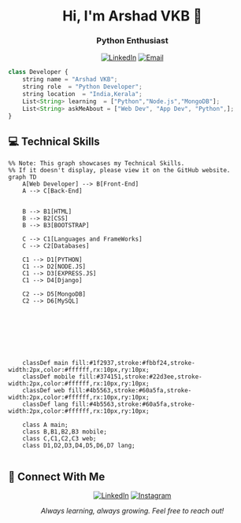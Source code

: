 <h1 align="center">Hi, I'm Arshad VKB 👋</h1>
<h3 align="center">Python Enthusiast</h3>

<div align="center">


[![LinkedIn](https://badgen.net/badge/LinkedIn/Connect/374151?icon=linkedin&labelColor=black)](https://www.linkedin.com/in/arshadvkb)
[![Email](https://badgen.net/badge/Email/Send%20Mail/4b5563?icon=gmail&labelColor=black)](mailto:arshadvkb969@gmail.com)



</div>

```typescript
class Developer {
    string name = "Arshad VKB";
    string role  = "Python Developer";
    string location  = "India,Kerala";
    List<String> learning  = ["Python","Node.js","MongoDB"];
    List<String> askMeAbout = ["Web Dev", "App Dev", "Python",];
}
```

## 💻 Technical Skills

```mermaid
%% Note: This graph showcases my Technical Skills.  
%% If it doesn't display, please view it on the GitHub website.
graph TD
    A[Web Developer] --> B[Front-End]
    A --> C[Back-End]
   
    
    B --> B1[HTML]
    B --> B2[CSS]
    B --> B3[BOOTSTRAP]

    C --> C1[Languages and FrameWorks]
    C --> C2[Databases]

    C1 --> D1[PYTHON]
    C1 --> D2[NODE.JS]
    C1 --> D3[EXPRESS.JS]
    C1 --> D4[Django]

    C2 --> D5[MongoDB]
    C2 --> D6[MySQL]

    
  
   
    
    
  

    classDef main fill:#1f2937,stroke:#fbbf24,stroke-width:2px,color:#ffffff,rx:10px,ry:10px;
    classDef mobile fill:#374151,stroke:#22d3ee,stroke-width:2px,color:#ffffff,rx:10px,ry:10px;
    classDef web fill:#4b5563,stroke:#60a5fa,stroke-width:2px,color:#ffffff,rx:10px,ry:10px;
    classDef lang fill:#4b5563,stroke:#60a5fa,stroke-width:2px,color:#ffffff,rx:10px,ry:10px;

    class A main;
    class B,B1,B2,B3 mobile;
    class C,C1,C2,C3 web;
    class D1,D2,D3,D4,D5,D6,D7 lang;
    

```




## 🤝 Connect With Me

<div align="center">
    
[![LinkedIn](https://badgen.net/badge/LinkedIn/Connect/374151?icon=linkedin&labelColor=black)](https://www.linkedin.com/in/arshadvkb)
[![Instagram](https://badgen.net/badge/Instagram/Follow/6b7280?icon=instagram&labelColor=black)](https://www.instagram.com/arshadvkb)



</div>



<div align="center">
  <i>Always learning, always growing. Feel free to reach out!</i>
</div>
